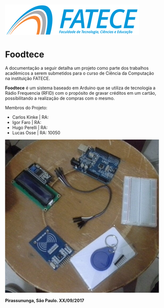 # ![](/assets/fatece.jpg)

# Foodtece

A documentação a seguir detalha um projeto como parte dos trabalhos acadêmicos a serem submetidos para o curso de Ciência da Computação na instituição FATECE.

**Foodtece** é um sistema baseado em Arduino que se utiliza de tecnologia a Rádio Frequencia \(RFID\) com o propósito de gravar créditos em um cartão, possibilitando a realização de compras com o mesmo.

Membros do Projeto:

* Carlos Kinke \| RA: 
* Igor Faro \| RA:
* Hugo Perelli \| RA:
* Lucas Osse \| RA: 10050

![](/assets/partes.jpg)

**Pirassununga, São Paulo. XX/09/2017**

